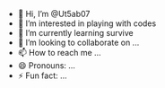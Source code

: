 - 👋 Hi, I’m @Ut5ab07
- 👀 I’m interested in playing with codes
- 🌱 I’m currently learning survive
- 💞️ I’m looking to collaborate on ...
- 📫 How to reach me ...
- 😄 Pronouns: ...
- ⚡ Fun fact: ...

<!---
Ut5ab07/Ut5ab07 is a ✨ special ✨ repository because its `README.md` (this file) appears on your GitHub profile.
You can click the Preview link to take a look at your changes.
--->

